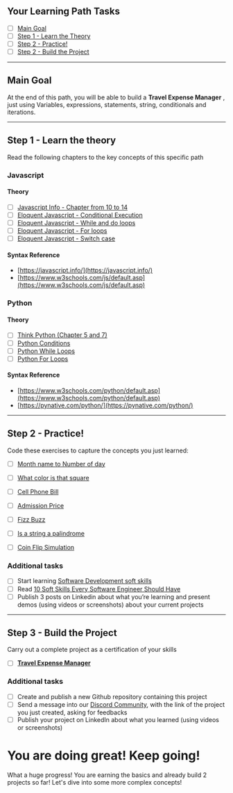 ## Your Learning Path Tasks

- [ ] [Main Goal](#main-goal)
- [ ] [Step 1 - Learn the Theory](#step-1---learn-the-theory)
- [ ] [Step 2 - Practice!](#step-2---practice)
- [ ] [Step 2 - Build the Project](#step-3---build-the-project)
  
<hr>

## **Main Goal**

At the end of this path, you will be able to build a **Travel Expense Manager** , just using Variables, expressions, statements, string, conditionals and iterations.

<hr>

## **Step 1** - Learn the theory

Read the following chapters to the key concepts of this specific path

### **Javascript**

#### Theory
- [ ] [Javascript Info - Chapter from 10 to 14](https://javascript.info/first-steps)
- [ ] [Eloquent Javascript - Conditional Execution](https://eloquentjavascript.net/02_program_structure.html#h_wpz5oi2dy7)
- [ ] [Eloquent Javascript - While and do loops](https://eloquentjavascript.net/02_program_structure.html#h_FaGGgUI+MM)
- [ ] [Eloquent Javascript - For loops](https://eloquentjavascript.net/02_program_structure.html#h_oupMC+5FKN)
- [ ] [Eloquent Javascript - Switch case](https://eloquentjavascript.net/02_program_structure.html#h_jMKsa0SXdL)
#### Syntax Reference
- [https://javascript.info/](https://javascript.info/)
- [https://www.w3schools.com/js/default.asp](https://www.w3schools.com/js/default.asp)

### **Python**

#### Theory

- [ ] [Think Python (Chapter 5 and 7)](https://greenteapress.com/thinkpython2/thinkpython2.pdf)
- [ ] [Python Conditions](https://www.w3schools.com/python/python_conditions.asp)
- [ ] [Python While Loops](https://www.w3schools.com/python/python_while_loops.asp)
- [ ] [Python For Loops](https://www.w3schools.com/python/python_for_loops.asp)

#### Syntax Reference
- [https://www.w3schools.com/python/default.asp](https://www.w3schools.com/python/default.asp)  
- [https://pynative.com/python/](https://pynative.com/python/)
  
<hr>

## **Step 2** - Practice!

Code these exercises to capture the concepts you just learned:

- [ ] [Month name to Number of day](./projects/010-month-name-to-number-of-days/)
- [ ] [What color is that square](./projects/012-what-color-is-that-square/)
- [ ] [Cell Phone Bill](./projects/014-cell-phone-bill/)
- [ ] [Admission Price](./projects/022-admission-price/)
- [ ] [Fizz Buzz](./projects/024-fizz-buzz/)
- [ ] [Is a string a palindrome](./projects/026-is-a-string-a-palindrome/)
- [ ] [Coin Flip Simulation](./projects/031-coin-flip-simulation/)


### **Additional tasks**
- [ ]  Start learning [Software Development soft skills](https://www.youtube.com/playlist?list=PL32pD389V8xsYo9ETSd4JTu5EYYLcYZCu)
- [ ]  Read [10 Soft Skills Every Software Engineer Should Have](https://www.trio.dev/blog/software-engineer-soft-skills)
- [ ]  Publish 3 posts on Linkedin about what you’re learning and present demos (using videos or screenshots) about your current projects

<hr>

## **Step 3** - Build the Project
Carry out a complete project as a certification of your skills

- [ ] [**Travel Expense Manager**](./projects/final-project/)

### **Additional tasks**

- [ ] Create and publish a new Github repository containing this project
- [ ] Send a message into our [Discord Community](https://discord.gg/4G5nbXRunZ), with the link of the project you just created, asking for feedbacks
- [ ] Publish your project on LinkedIn about what you learned (using videos or screenshots)

# You are doing great! Keep going!

What a huge progress! 
You are earning the basics and already build 2 projects so far!
Let's dive into some more complex concepts! 